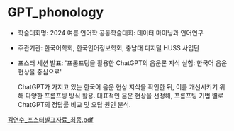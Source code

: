 # GPT_phonology
- 학술대회명: 2024 여름 언어학 공동학술대회: 데이터 마이닝과 언어연구
- 주관기관: 한국어학회, 한국언어정보학회, 충남대 디지털 HUSS 사업단
- 포스터 세션 발표: '프롬프팅을 활용한 ChatGPT의 음운론 지식 실험: 한국어 음운현상을 중심으로'

  ChatGPT가 가지고 있는 한국어 음운 현상 지식을 확인한 뒤, 이를 개선시키기 위해 다양한 프롬프팅 방식 활용. 대표적인 음운 현상을 선정해, 프롬프팅 기법 별로 ChatGPT의 정답률 비교 및 오답 원인 분석.

  
[김연수_포스터발표자료_최종.pdf](https://github.com/user-attachments/files/17456441/_._.pdf)
